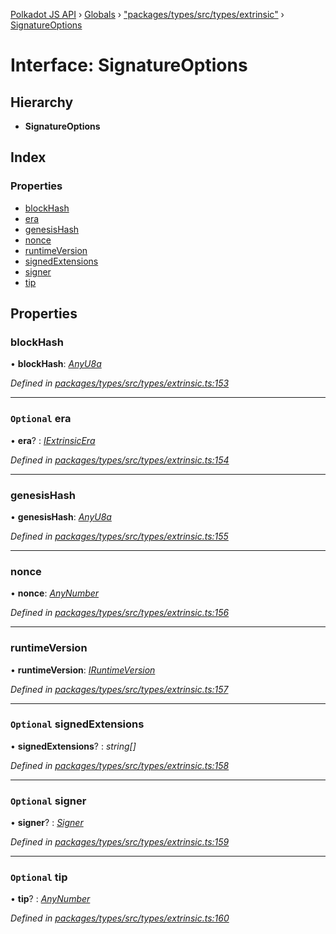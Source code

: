 [Polkadot JS API](../README.md) › [Globals](../globals.md) › ["packages/types/src/types/extrinsic"](../modules/_packages_types_src_types_extrinsic_.md) › [SignatureOptions](_packages_types_src_types_extrinsic_.signatureoptions.md)

# Interface: SignatureOptions

## Hierarchy

* **SignatureOptions**

## Index

### Properties

* [blockHash](_packages_types_src_types_extrinsic_.signatureoptions.md#blockhash)
* [era](_packages_types_src_types_extrinsic_.signatureoptions.md#optional-era)
* [genesisHash](_packages_types_src_types_extrinsic_.signatureoptions.md#genesishash)
* [nonce](_packages_types_src_types_extrinsic_.signatureoptions.md#nonce)
* [runtimeVersion](_packages_types_src_types_extrinsic_.signatureoptions.md#runtimeversion)
* [signedExtensions](_packages_types_src_types_extrinsic_.signatureoptions.md#optional-signedextensions)
* [signer](_packages_types_src_types_extrinsic_.signatureoptions.md#optional-signer)
* [tip](_packages_types_src_types_extrinsic_.signatureoptions.md#optional-tip)

## Properties

###  blockHash

• **blockHash**: *[AnyU8a](../modules/_packages_types_src_types_helpers_.md#anyu8a)*

*Defined in [packages/types/src/types/extrinsic.ts:153](https://github.com/polkadot-js/api/blob/2c3ef10513/packages/types/src/types/extrinsic.ts#L153)*

___

### `Optional` era

• **era**? : *[IExtrinsicEra](_packages_types_src_types_extrinsic_.iextrinsicera.md)*

*Defined in [packages/types/src/types/extrinsic.ts:154](https://github.com/polkadot-js/api/blob/2c3ef10513/packages/types/src/types/extrinsic.ts#L154)*

___

###  genesisHash

• **genesisHash**: *[AnyU8a](../modules/_packages_types_src_types_helpers_.md#anyu8a)*

*Defined in [packages/types/src/types/extrinsic.ts:155](https://github.com/polkadot-js/api/blob/2c3ef10513/packages/types/src/types/extrinsic.ts#L155)*

___

###  nonce

• **nonce**: *[AnyNumber](../modules/_packages_types_src_types_helpers_.md#anynumber)*

*Defined in [packages/types/src/types/extrinsic.ts:156](https://github.com/polkadot-js/api/blob/2c3ef10513/packages/types/src/types/extrinsic.ts#L156)*

___

###  runtimeVersion

• **runtimeVersion**: *[IRuntimeVersion](_packages_types_src_types_interfaces_.iruntimeversion.md)*

*Defined in [packages/types/src/types/extrinsic.ts:157](https://github.com/polkadot-js/api/blob/2c3ef10513/packages/types/src/types/extrinsic.ts#L157)*

___

### `Optional` signedExtensions

• **signedExtensions**? : *string[]*

*Defined in [packages/types/src/types/extrinsic.ts:158](https://github.com/polkadot-js/api/blob/2c3ef10513/packages/types/src/types/extrinsic.ts#L158)*

___

### `Optional` signer

• **signer**? : *[Signer](_packages_types_src_types_extrinsic_.signer.md)*

*Defined in [packages/types/src/types/extrinsic.ts:159](https://github.com/polkadot-js/api/blob/2c3ef10513/packages/types/src/types/extrinsic.ts#L159)*

___

### `Optional` tip

• **tip**? : *[AnyNumber](../modules/_packages_types_src_types_helpers_.md#anynumber)*

*Defined in [packages/types/src/types/extrinsic.ts:160](https://github.com/polkadot-js/api/blob/2c3ef10513/packages/types/src/types/extrinsic.ts#L160)*
